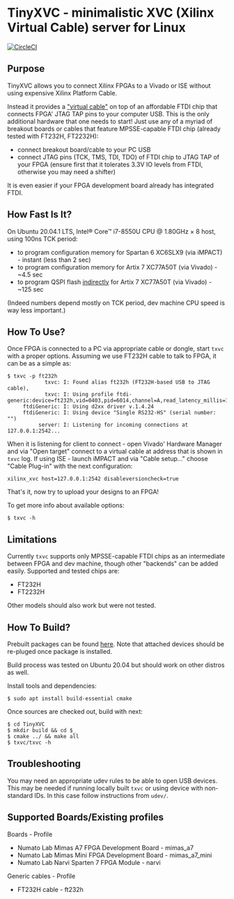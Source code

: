 
# TinyXVC - minimalistic XVC (Xilinx Virtual Cable) server for Linux

[![CircleCI](https://circleci.com/gh/ser-gik/TinyXVC/tree/master.svg?style=shield)](https://circleci.com/gh/ser-gik/TinyXVC/tree/master)

## Purpose

TinyXVC allows you to connect Xilinx FPGAs to a Vivado or ISE without using
expensive Xilinx Platform Cable.

Instead it provides a ["virtual cable"](https://github.com/Xilinx/XilinxVirtualCable/blob/master/README.md)
on top of an affordable FTDI chip that connects FPGA' JTAG TAP pins to your computer USB. This is the only
additional hardware that one needs to start! Just use any of a myriad of breakout boards or
cables that feature MPSSE-capable FTDI chip (already tested with FT232H, FT2232H):

- connect breakout board/cable to your PC USB
- connect JTAG pins (TCK, TMS, TDI, TDO) of FTDI chip to JTAG TAP of your FPGA (ensure first
        that it tolerates 3.3V IO levels from FTDI, otherwise you may need a shifter)

It is even easier if your FPGA development board already has integrated FTDI.

## How Fast Is It?

On Ubuntu 20.04.1 LTS, Intel® Core™ i7-8550U CPU @ 1.80GHz × 8 host, using 100ns TCK period:

- to program configuration memory for Spartan 6 XC6SLX9 (via iMPACT) - instant (less than 2 sec)
- to program configuration memory for Artix 7 XC77A50T (via Vivado) - ~4.5 sec
- to program QSPI flash [indirectly](https://www.xilinx.com/support/documentation/application_notes/xapp586-spi-flash.pdf) for Artix 7 XC77A50T (via Vivado) - ~125 sec

(Indeed numbers depend mostly on TCK period, dev machine CPU speed is way less important.)

## How To Use?

Once FPGA is connected to a PC via appropriate cable or dongle, start `txvc` with a proper
options. Assuming we use FT232H cable to talk to FPGA, it can be as a simple as:
```
$ txvc -p ft232h
            txvc: I: Found alias ft232h (FT232H-based USB to JTAG cable),
            txvc: I: Using profile ftdi-generic:device=ft232h,vid=0403,pid=6014,channel=A,read_latency_millis=1,d4=ignored,d5=ignored,d6=ignored,d7=ignored,
     ftdiGeneric: I: Using d2xx driver v.1.4.24
     ftdiGeneric: I: Using device "Single RS232-HS" (serial number: "")
          server: I: Listening for incoming connections at 127.0.0.1:2542...
```

When it is listening for client to connect - open Vivado' Hardware Manager and via "Open target"
connect to a virtual cable at address that is shown in `txvc` log. If using ISE - launch iMPACT
and via "Cable setup..." choose "Cable Plug-in" with the next configuration:
```
xilinx_xvc host=127.0.0.1:2542 disableversioncheck=true
```
That's it, now try to upload your designs to an FPGA!

To get more info about available options:
```
$ txvc -h
```
## Limitations

Currently `txvc` supports only MPSSE-capable FTDI chips as an intermediate between FPGA and dev
machine, though other "backends" can be added easily.
Supported and tested chips are:

- FT232H
- FT2232H

Other models should also work but were not tested.

## How To Build?

Prebuilt packages can be found [here](https://github.com/ser-gik/TinyXVC/releases).
Note that attached devices should be re-pluged once package is installed.

Build process was tested on Ubuntu 20.04 but should work on other distros as well.

Install tools and dependencies:
```
$ sudo apt install build-essential cmake
```
Once sources are checked out, build with next:
```
$ cd TinyXVC
$ mkdir build && cd $_
$ cmake ../ && make all
$ txvc/txvc -h
```

## Troubleshooting

You may need an appropriate udev rules to be able to open USB devices. This may be needed
if running locally built `txvc` or using device with non-standard IDs. In this case follow
instructions from `udev/`.

## Supported Boards/Existing profiles
Boards - Profile

- Numato Lab Mimas A7 FPGA Development Board    - mimas_a7
- Numato Lab Mimas Mini FPGA Development Board  - mimas_a7_mini
- Numato Lab Narvi Sparten 7 FPGA Module        - narvi

Generic cables - Profile

- FT232H cable                                   - ft232h

